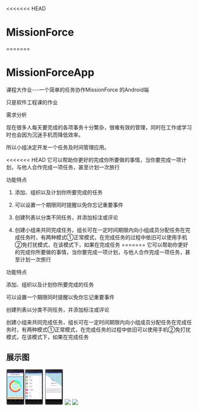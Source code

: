 <<<<<<< HEAD
# MissionForce
=======
# MissionForceApp
课程大作业---一个简单的任务协作MissionForce 的Android端

只是软件工程课的作业

需求分析

现在很多人每天要完成的各项事务十分繁杂，很难有效的管理，同时在工作或学习时也会因为沉迷手机而降低效率。

所以小组决定开发一个任务及时间管理应用。

<<<<<<< HEAD
它可以帮助你更好的完成你所要做的事情，当你要完成一项计划，与他人合作完成一项任务，甚至计划一次旅行 

功能特点

1.	添加、组织以及计划你所要完成的任务

2.	可以设置一个期限同时提醒以免你忘记重要事件

3.	创建列表以分类不同任务，并添加标注或评论

4.	创建小组来共同完成任务，组长可在一定时间期限内向小组成员分配任务在完成任务时，有两种模式①正常模式，在完成任务的过程中依旧可以使用手机②免打扰模式，在该模式下，如果在完成任务
=======
它可以帮助你更好的完成你所要做的事情，当你要完成一项计划，与他人合作完成一项任务，甚至计划一次旅行

功能特点

添加、组织以及计划你所要完成的任务

可以设置一个期限同时提醒以免你忘记重要事件

创建列表以分类不同任务，并添加标注或评论

创建小组来共同完成任务，组长可在一定时间期限内向小组成员分配任务在完成任务时，有两种模式①正常模式，在完成任务的过程中依旧可以使用手机②免打扰模式，在该模式下，如果在完成任务


## 展示图
<img src="https://github.com/Cshiyuan/MissionForceApp/blob/master/image/%E5%9B%BE%E7%89%87%201.png" width = "10%" /><img src="https://github.com/Cshiyuan/MissionForceApp/blob/master/image/%E5%9B%BE%E7%89%87%202.png" width = "10%" />
<img src="https://github.com/Cshiyuan/MissionForceApp/blob/master/image/%E5%9B%BE%E7%89%87%203.png" width = "10%" />
<img src="https://github.com/Cshiyuan/MissionForceApp/blob/master/image/3%E6%9C%88-17-2017%2015-53-34.gif" width = "10%" />
<img src="https://github.com/Cshiyuan/MissionForceApp/blob/master/image/3%E6%9C%88-17-2017%2015-53-15.gif" width = "10%" />

